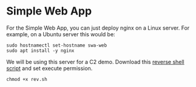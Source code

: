 # Simple Web App

For the Simple Web App, you can just deploy nginx on a Linux server.
For example, on a Ubuntu server this would be:

```
sudo hostnamectl set-hostname swa-web
sudo apt install -y nginx
```

We will be using this server for a C2 demo.  Download this [reverse 
shell script](rev.sh) and set execute permission.

```
chmod +x rev.sh
```


